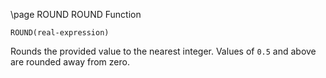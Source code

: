 \page ROUND ROUND Function
```
ROUND(real-expression)
```
Rounds the provided value to the nearest integer.
Values of `0.5` and above are rounded away from zero.